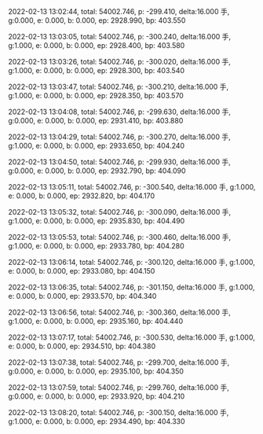 2022-02-13 13:02:44, total: 54002.746, p: -299.410, delta:16.000 手, g:0.000, e: 0.000, b: 0.000, ep: 2928.990, bp: 403.550

2022-02-13 13:03:05, total: 54002.746, p: -300.240, delta:16.000 手, g:1.000, e: 0.000, b: 0.000, ep: 2928.400, bp: 403.580

2022-02-13 13:03:26, total: 54002.746, p: -300.020, delta:16.000 手, g:1.000, e: 0.000, b: 0.000, ep: 2928.300, bp: 403.540

2022-02-13 13:03:47, total: 54002.746, p: -300.210, delta:16.000 手, g:1.000, e: 0.000, b: 0.000, ep: 2928.350, bp: 403.570

2022-02-13 13:04:08, total: 54002.746, p: -299.630, delta:16.000 手, g:0.000, e: 0.000, b: 0.000, ep: 2931.410, bp: 403.880

2022-02-13 13:04:29, total: 54002.746, p: -300.270, delta:16.000 手, g:1.000, e: 0.000, b: 0.000, ep: 2933.650, bp: 404.240

2022-02-13 13:04:50, total: 54002.746, p: -299.930, delta:16.000 手, g:0.000, e: 0.000, b: 0.000, ep: 2932.790, bp: 404.090

2022-02-13 13:05:11, total: 54002.746, p: -300.540, delta:16.000 手, g:1.000, e: 0.000, b: 0.000, ep: 2932.820, bp: 404.170

2022-02-13 13:05:32, total: 54002.746, p: -300.090, delta:16.000 手, g:1.000, e: 0.000, b: 0.000, ep: 2935.830, bp: 404.490

2022-02-13 13:05:53, total: 54002.746, p: -300.460, delta:16.000 手, g:1.000, e: 0.000, b: 0.000, ep: 2933.780, bp: 404.280

2022-02-13 13:06:14, total: 54002.746, p: -300.120, delta:16.000 手, g:1.000, e: 0.000, b: 0.000, ep: 2933.080, bp: 404.150

2022-02-13 13:06:35, total: 54002.746, p: -301.150, delta:16.000 手, g:1.000, e: 0.000, b: 0.000, ep: 2933.570, bp: 404.340

2022-02-13 13:06:56, total: 54002.746, p: -300.360, delta:16.000 手, g:1.000, e: 0.000, b: 0.000, ep: 2935.160, bp: 404.440

2022-02-13 13:07:17, total: 54002.746, p: -300.530, delta:16.000 手, g:1.000, e: 0.000, b: 0.000, ep: 2934.510, bp: 404.380

2022-02-13 13:07:38, total: 54002.746, p: -299.700, delta:16.000 手, g:0.000, e: 0.000, b: 0.000, ep: 2935.100, bp: 404.350

2022-02-13 13:07:59, total: 54002.746, p: -299.760, delta:16.000 手, g:0.000, e: 0.000, b: 0.000, ep: 2933.920, bp: 404.210

2022-02-13 13:08:20, total: 54002.746, p: -300.150, delta:16.000 手, g:1.000, e: 0.000, b: 0.000, ep: 2934.490, bp: 404.330